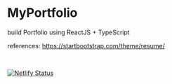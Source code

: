 # MyPortfolio

build Portfolio using ReactJS + TypeScript

references: <https://startbootstrap.com/theme/resume/>

<br>

[![Netlify Status](https://api.netlify.com/api/v1/badges/72d6dad3-edee-4581-b23b-df8ce94cbeaa/deploy-status)](https://app.netlify.com/sites/abdulkader-safi/deploys)
